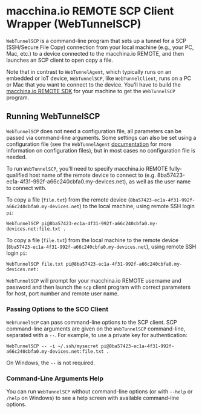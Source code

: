 # macchina.io REMOTE SCP Client Wrapper (WebTunnelSCP)

`WebTunnelSCP` is a command-line program that sets up a tunnel for a SCP
(SSH/Secure File Copy) connection from your local machine
(e.g., your PC, Mac, etc.) to a device connected to the macchina.io
REMOTE, and then launches an SCP client to open copy a file.

Note that in contrast to `WebTunnelAgent`, which typically runs on an embedded or IoT
device, `WebTunnelSCP`, like `WebTunnelClient`, runs on a PC or Mac that you want to connect
to the device. You'll have to build the [macchina.io REMOTE SDK](../../README.md)
for your machine to get the `WebTunnelSCP` program.

## Running WebTunnelSCP

`WebTunnelSCP` does not need a configuration file, all parameters can be passed
via command-line arguments. Some settings can also be set using a configuration file
(see the `WebTunnelAgent` [documentation](../WebTunnelAgent/README.md) for more
information on configuration files), but in most cases no configuration file is needed.

To run `WebTunnelSCP`, you'll need to specify macchina.io REMOTE fully-qualified
host name of the remote device to connect to (e.g. 8ba57423-ec1a-4f31-992f-a66c240cbfa0.my-devices.net),
as well as the user name to connect with.

To copy a file (`file.txt`) from the remote device (`8ba57423-ec1a-4f31-992f-a66c240cbfa0.my-devices.net`)
to the local machine, using remote SSH login `pi`:
```
WebTunnelSCP pi@8ba57423-ec1a-4f31-992f-a66c240cbfa0.my-devices.net:file.txt .
```

To copy a file (`file.txt`) from the local machine to the remote device
(`8ba57423-ec1a-4f31-992f-a66c240cbfa0.my-devices.net`), using remote SSH login `pi`:
```
WebTunnelSCP file.txt pi@8ba57423-ec1a-4f31-992f-a66c240cbfa0.my-devices.net:
```

`WebTunnelSCP` will prompt for your macchina.io REMOTE username and password and
then launch the `scp` client program with correct parameters for host, port number and
remote user name.

### Passing Options to the SCO Client

`WebTunnelSCP` can pass command-line options to the SCP client. SCP command-line arguments
are given on the `WebTunnelSCP` command-line, separated with a `--`. For example, to use
a private key for authentication:

```
WebTunnelSCP -- -i ~/.ssh/mysecret pi@8ba57423-ec1a-4f31-992f-a66c240cbfa0.my-devices.net:file.txt .
```

On Windows, the `--` is not required.

### Command-Line Arguments Help

You can run `WebTunnelSCP` without command-line options (or with `--help`
or `/help` on Windows) to see a help screen with available command-line options.
